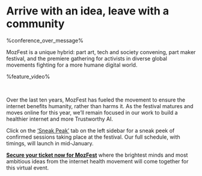 # Arrive with an idea, leave with a community

%conference_over_message%

MozFest is a unique hybrid: part art, tech and society convening, part maker festival, and the premiere gathering for activists in diverse global movements fighting for a more humane digital world.

%feature_video%

<br />

Over the last ten years, MozFest has fueled the movement to ensure the internet benefits humanity, rather than harms it. As the festival matures and moves online for this year, we’ll remain focused in our work to build a healthier internet and more Trustworthy AI.

Click on the [‘Sneak Peak’](/sneak-peak) tab on the left sidebar for a sneak peek of confirmed sessions taking place at the festival. Our full schedule, with timings, will launch in mid-January.

**[Secure your ticket now for MozFest](https://www.mozillafestival.org/tickets/)** where the brightest minds and most ambitious ideas from the internet health movement will come together for this virtual event.
